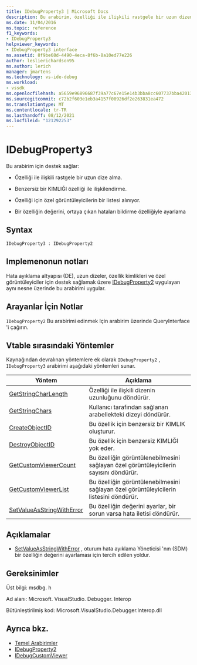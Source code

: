 ```yaml
---
title: IDebugProperty3 | Microsoft Docs
description: Bu arabirim, özelliği ile ilişkili rastgele bir uzun dizenin alınması için destek sağlar, özellik için özel görüntüleyicilerin bir listesini alarak, özelliğin değerini ortaya çıkan hataları raporlayabilir şekilde ayarlayarak, özelliği ile ilişkili, benzersiz bir KIMLIĞI özelliği ile ilişkilendirirken
ms.date: 11/04/2016
ms.topic: reference
f1_keywords:
- IDebugProperty3
helpviewer_keywords:
- IDebugProperty3 interface
ms.assetid: 8f9be68d-4490-4eca-8f6b-8a10ed77e226
author: leslierichardson95
ms.author: lerich
manager: jmartens
ms.technology: vs-ide-debug
ms.workload:
- vssdk
ms.openlocfilehash: a5659e96896687f39a77c67e15e14b3bba8cc607737bba42013ac1be034aa486
ms.sourcegitcommit: c72b2f603e1eb3a4157f00926df2e263831ea472
ms.translationtype: MT
ms.contentlocale: tr-TR
ms.lasthandoff: 08/12/2021
ms.locfileid: "121292253"
---
```

# <a name="idebugproperty3"></a>IDebugProperty3
Bu arabirim için destek sağlar:

- Özelliği ile ilişkili rastgele bir uzun dize alma.

- Benzersiz bir KIMLIĞI özelliği ile ilişkilendirme.

- Özelliği için özel görüntüleyicilerin bir listesi alınıyor.

- Bir özelliğin değerini, ortaya çıkan hataları bildirme özelliğiyle ayarlama

## <a name="syntax"></a>Syntax

```
IDebugProperty3 : IDebugProperty2
```

## <a name="notes-for-implementers"></a>Implemenonun notları
 Hata ayıklama altyapısı (DE), uzun dizeler, özellik kimlikleri ve özel görüntüleyiciler için destek sağlamak üzere [IDebugProperty2](../../../extensibility/debugger/reference/idebugproperty2.md) uygulayan aynı nesne üzerinde bu arabirimi uygular.

## <a name="notes-for-callers"></a>Arayanlar İçin Notlar
 [](/cpp/atl/queryinterface) `IDebugProperty2` Bu arabirimi edinmek Için arabirim üzerinde QueryInterface 'i çağırın.

## <a name="methods-in-vtable-order"></a>Vtable sırasındaki Yöntemler
 Kaynağından devralınan yöntemlere ek olarak `IDebugProperty2` , `IDebugProperty3` arabirimi aşağıdaki yöntemleri sunar.

|Yöntem|Açıklama|
|------------|-----------------|
|[GetStringCharLength](../../../extensibility/debugger/reference/idebugproperty3-getstringcharlength.md)|Özelliği ile ilişkili dizenin uzunluğunu döndürür.|
|[GetStringChars](../../../extensibility/debugger/reference/idebugproperty3-getstringchars.md)|Kullanıcı tarafından sağlanan arabellekteki dizeyi döndürür.|
|[CreateObjectID](../../../extensibility/debugger/reference/idebugproperty3-createobjectid.md)|Bu özellik için benzersiz bir KIMLIK oluşturur.|
|[DestroyObjectID](../../../extensibility/debugger/reference/idebugproperty3-destroyobjectid.md)|Bu özellik için benzersiz KIMLIĞI yok eder.|
|[GetCustomViewerCount](../../../extensibility/debugger/reference/idebugproperty3-getcustomviewercount.md)|Bu özelliğin görüntülenebilmesini sağlayan özel görüntüleyicilerin sayısını döndürür.|
|[GetCustomViewerList](../../../extensibility/debugger/reference/idebugproperty3-getcustomviewerlist.md)|Bu özelliğin görüntülenebilmesini sağlayan özel görüntüleyicilerin listesini döndürür.|
|[SetValueAsStringWithError](../../../extensibility/debugger/reference/idebugproperty3-setvalueasstringwitherror.md)|Bu özelliğin değerini ayarlar, bir sorun varsa hata iletisi döndürür.|

## <a name="remarks"></a>Açıklamalar
- [SetValueAsStringWithError](../../../extensibility/debugger/reference/idebugproperty3-setvalueasstringwitherror.md) , oturum hata ayıklama Yöneticisi 'nın (SDM) bir özelliğin değerini ayarlaması için tercih edilen yoldur.

## <a name="requirements"></a>Gereksinimler
 Üst bilgi: msdbg. h

 Ad alanı: Microsoft. VisualStudio. Debugger. Interop

 Bütünleştirilmiş kod: Microsoft.VisualStudio.Debugger.Interop.dll

## <a name="see-also"></a>Ayrıca bkz.
- [Temel Arabirimler](../../../extensibility/debugger/reference/core-interfaces.md)
- [IDebugProperty2](../../../extensibility/debugger/reference/idebugproperty2.md)
- [IDebugCustomViewer](../../../extensibility/debugger/reference/idebugcustomviewer.md)
